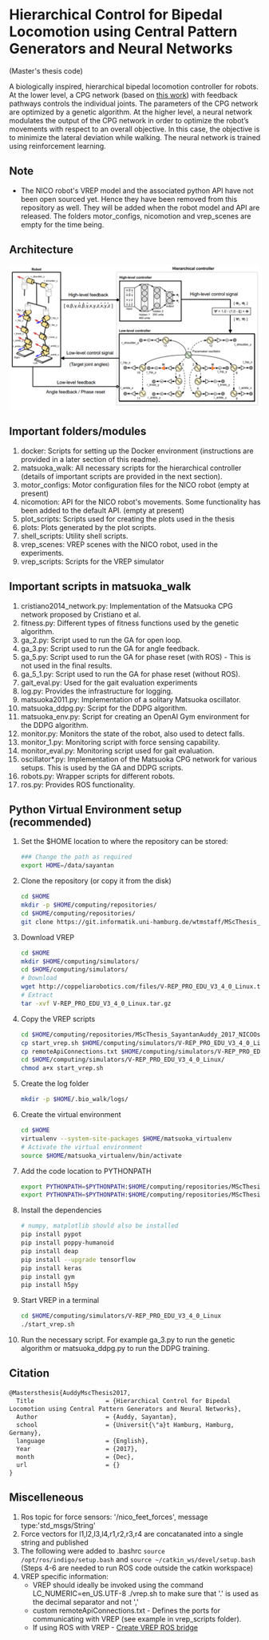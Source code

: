 # Hierarchical Control for Bipedal Locomotion using Central Pattern Generators and Neural Networks
(Master's thesis code)

A biologically inspired, hierarchical bipedal locomotion controller for robots. At the lower level, a CPG
network (based on [this work](https://link.springer.com/chapter/10.1007/978-3-319-03413-3_39)) with feedback pathways controls the individual joints. The parameters
of the CPG network are optimized by a genetic algorithm. At the higher level, a
neural network modulates the output of the CPG network in order to optimize the
robot’s movements with respect to an overall objective. In this case, the objective
is to minimize the lateral deviation while walking. The neural network is trained
using reinforcement learning.

## Note

* The NICO robot's VREP model and the associated python API have not been open sourced yet. Hence they have been removed from this repository as well. They will be added when the robot model and API are released. The folders motor_configs, nicomotion and vrep_scenes are empty for the time being.

## Architecture

![alt text](architecture.png)

## Important folders/modules

1. docker: Scripts for setting up the Docker environment (instructions are provided in a later section of this readme).
2. matsuoka_walk: All necessary scripts for the hierarchical controller (details of important scripts are provided in the next section).
3. motor_configs: Motor configuration files for the NICO robot (empty at present)
4. nicomotion: API for the NICO robot's movements. Some functionality has been added to the default API. (empty at present)
5. plot_scripts: Scripts used for creating the plots used in the thesis
6. plots: Plots generated by the plot scripts.
7. shell_scripts: Utility shell scripts.
8. vrep_scenes: VREP scenes with the NICO robot, used in the experiments.
9. vrep_scripts: Scripts for the VREP simulator

## Important scripts in matsuoka_walk

1. cristiano2014_network.py: Implementation of the Matsuoka CPG network proposed by Cristiano et al.
2. fitness.py: Different types of fitness functions used by the genetic algorithm.
3. ga_2.py: Script used to run the GA for open loop.
4. ga_3.py: Script used to run the GA for angle feedback.
5. ga_5.py: Script used to run the GA for phase reset (with ROS) - This is not used in the final results.
6. ga_5_1.py: Script used to run the GA for phase reset (without ROS).
7. gait_eval.py: Used for the gait evaluation experiments
8. log.py: Provides the infrastructure for logging.
9. matsuoka2011.py: Implementation of a solitary Matsuoka oscillator.
10. matsuoka_ddpg.py: Script for the DDPG algorithm.
11. matsuoka_env.py: Script for creating an OpenAI Gym environment for the DDPG algorithm.
12. monitor.py: Monitors the state of the robot, also used to detect falls.
13. monitor_1.py: Monitoring script with force sensing capability.
14. monitor_eval.py: Monitoring script used for gait evaluation.
15. oscillator*.py: Implementation of the Matsuoka CPG network for various setups. This is used by the GA and DDPG scripts.
16. robots.py: Wrapper scripts for different robots.
17. ros.py: Provides ROS functionality.


## Python Virtual Environment setup (recommended)

1. Set the $HOME location to where the repository can be stored:

    ```bash
    ### Change the path as required
    export HOME=/data/sayantan
    ```

2. Clone the repository (or copy it from the disk)

    ```bash
    cd $HOME
    mkdir -p $HOME/computing/repositories/
    cd $HOME/computing/repositories/
    git clone https://git.informatik.uni-hamburg.de/wtmstaff/MScThesis_SayantanAuddy_2017_NICOOscillatorWalking.git
    ```

3. Download VREP

    ```bash
    cd $HOME
    mkdir $HOME/computing/simulators/
    cd $HOME/computing/simulators/
    # Download
    wget http://coppeliarobotics.com/files/V-REP_PRO_EDU_V3_4_0_Linux.tar.gz
    # Extract
    tar -xvf V-REP_PRO_EDU_V3_4_0_Linux.tar.gz
    ```

3. Copy the VREP scripts

    ```bash
    cd $HOME/computing/repositories/MScThesis_SayantanAuddy_2017_NICOOscillatorWalking/vrep_scripts/
    cp start_vrep.sh $HOME/computing/simulators/V-REP_PRO_EDU_V3_4_0_Linux/
    cp remoteApiConnections.txt $HOME/computing/simulators/V-REP_PRO_EDU_V3_4_0_Linux/
    cd $HOME/computing/simulators/V-REP_PRO_EDU_V3_4_0_Linux/
    chmod a+x start_vrep.sh
    ```

4. Create the log folder

    ```bash
    mkdir -p $HOME/.bio_walk/logs/
    ```

5. Create the virtual environment

    ```bash
    cd $HOME
    virtualenv --system-site-packages $HOME/matsuoka_virtualenv
    # Activate the virtual environment
    source $HOME/matsuoka_virtualenv/bin/activate
    ```

6. Add the code location to PYTHONPATH

    ```bash
    export PYTHONPATH=$PYTHONPATH:$HOME/computing/repositories/MScThesis_SayantanAuddy_2017_NICOOscillatorWalking/nicomotion
    export PYTHONPATH=$PYTHONPATH:$HOME/computing/repositories/MScThesis_SayantanAuddy_2017_NICOOscillatorWalking
    ```

7. Install the dependencies

    ```bash
    # numpy, matplotlib should also be installed
    pip install pypot
    pip install poppy-humanoid
    pip install deap
    pip install --upgrade tensorflow
    pip install keras
    pip install gym
    pip install h5py
    ```

8. Start VREP in a terminal

    ```bash
    cd $HOME/computing/simulators/V-REP_PRO_EDU_V3_4_0_Linux
    ./start_vrep.sh
    ```

9. Run the necessary script. For example ga_3.py to run the genetic algorithm or matsuoka_ddpg.py to run the DDPG training.

## Citation

    @Mastersthesis{AuddyMscThesis2017,
      Title                    = {Hierarchical Control for Bipedal Locomotion using Central Pattern Generators and Neural Networks},
      Author                   = {Auddy, Sayantan},
      school                   = {Universit{\"a}t Hamburg, Hamburg, Germany},
      language                 = {English},
      Year                     = {2017},
      month                    = {Dec},
      url                      = {}
    }

## Miscelleneous
1. Ros topic for force sensors: '/nico_feet_forces', message type:'std_msgs/String'
2. Force vectors for l1,l2,l3,l4,r1,r2,r3,r4 are concatanated into a single string and published
3. The following were added to .bashrc `source /opt/ros/indigo/setup.bash` and `source ~/catkin_ws/devel/setup.bash`
(Steps 4-6 are needed to run ROS code outside the catkin workspace)
4. VREP specific information:
    * VREP should ideally be invoked using the command LC_NUMERIC=en_US.UTF-8 ./vrep.sh to make sure that '.' is used as the decimal separator and not ','
    * custom remoteApiConnections.txt - Defines the ports for communicating with VREP (see example in vrep_scripts folder).
    * If using ROS with VREP - [Create VREP ROS bridge](http://www.coppeliarobotics.com/helpFiles/en/rosTutorialIndigo.htm)
    

